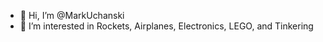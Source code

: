 - 👋 Hi, I’m @MarkUchanski
- 👀 I’m interested in Rockets, Airplanes, Electronics, LEGO, and Tinkering

<!---
MarkUchanski/MarkUchanski is a ✨ special ✨ repository because its `README.md` (this file) appears on your GitHub profile.
You can click the Preview link to take a look at your changes.
--->
